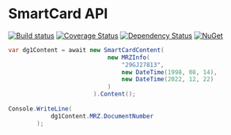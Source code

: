 # SmartCard API

[![Build status](https://ci.appveyor.com/api/projects/status/ki0q2h4ekc8wfttv?svg=true)](https://ci.appveyor.com/project/kogoia/smartcardsamples)
[![Coverage Status](https://coveralls.io/repos/github/kogoia/MRTD.NET/badge.svg)](https://coveralls.io/github/kogoia/MRTD.NET)
[![Dependency Status](https://www.versioneye.com/user/projects/58e93b1724ef3e004521755f/badge.svg?style=flat-square)](https://www.versioneye.com/user/projects/58e93b1724ef3e004521755f)
[![NuGet](https://img.shields.io/nuget/v/MRTD.NET.svg)](https://www.nuget.org/packages/MRTD.NET)
```cs
var dg1Content = await new SmartCardContent(
                            new MRZInfo(
                                "29GJ27813",
                                new DateTime(1998, 08, 14),
                                new DateTime(2022, 12, 22)
                            )
                        ).Content();
                        
Console.WriteLine(
            dg1Content.MRZ.DocumentNumber
        );
```
